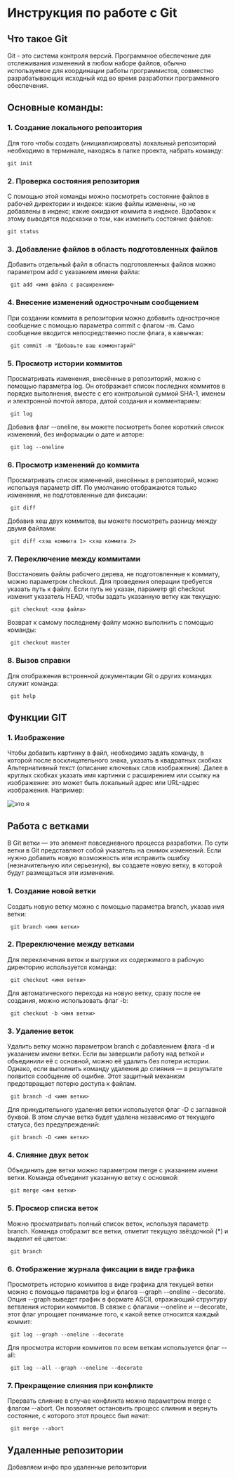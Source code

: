 # **Инструкция по работе с Git**

## Что такое Git

Git - это система контроля версий. Программное обеспечение для отслеживания изменений в любом наборе файлов, обычно используемое для координации работы программистов, совместно разрабатывающих исходный код во время разработки программного обеспечения.

## Основные команды:

### **1. Создание локального репозитория**

Для того чтобы создать (инициализировать) локальный репозиторий необходимо в терминале, находясь в папке проекта, набрать команду:

    git init

### **2. Проверка состояния репозитория**

С помощью этой команды можно посмотреть состояние файлов в рабочей директории и индексе: какие файлы изменены, но не добавлены в индекс; какие ожидают коммита в индексе. Вдобавок к этому выводятся подсказки о том, как изменить состояние файлов:

    git status
    
### **3. Добавление файлов в область подготовленных файлов**

Добавить отдельный файл в область подготовленных файлов можно параметром add с указанием имени файла:

     git add <имя файла с расширением>


### **4. Внесение изменений однострочным сообщением**

При создании коммита в репозитории можно добавить однострочное сообщение с помощью параметра commit с флагом -m. Само сообщение вводится непосредственно после флага, в кавычках:

     git commit -m "Добавьте ваш комментарий"

### **5. Просмотр истории коммитов**

Просматривать изменения, внесённые в репозиторий, можно с помощью параметра log. Он отображает список последних коммитов в порядке выполнения, вместе с его контрольной суммой SHA-1, именем и электронной почтой автора, датой создания и комментарием:

     git log

Добавив флаг --oneline, вы можете посмотреть более короткий список изменений, без информации о дате и авторе:

     git log --oneline

### **6. Просмотр изменений до коммита**

Просматривать список изменений, внесённых в репозиторий, можно используя параметр diff. По умолчанию отображаются только изменения, не подготовленные для фиксации:

     git diff

Добавив хеш двух коммитов, вы можете посмотреть разницу между двумя файлами:

     git diff <хэш коммита 1> <хэш коммита 2>

### **7. Переключение между коммитами**

Восстановить файлы рабочего дерева, не подготовленные к коммиту, можно параметром checkout. Для проведения операции требуется указать путь к файлу. Если путь не указан, параметр git checkout изменит указатель HEAD, чтобы задать указанную ветку как текущую:

     git checkout <хэш файла>

Возврат к самому последнему файлу можно выполнить с помощью команды:

     git checkout master

### **8. Вызов справки**

Для отображения встроенной документации Git о других командах служит команда:

     git help

    

## Функции GIT

### **1. Изображение**
Чтобы добавить картинку в файл, необходимо задать команду, в которой после восклицательного знака, указать в квадратных скобках Альтернативный текст (описание ключевых слов изображения). Далее в круглых скобках указать имя картинки с расширением или ссылку на изображение: это может быть локальный адрес или URL-адрес изображения. Например:

![это я](i.jpg)


## Работа с ветками

В Git ветки — это элемент повседневного процесса разработки. По сути ветки в Git представляют собой указатель на снимок изменений. Если нужно добавить новую возможность или исправить ошибку (незначительную или серьезную), вы создаете новую ветку, в которой будут размещаться эти изменения.

### **1. Создание новой ветки**

Создать новую ветку можно с помощью параметра branch, указав имя ветки:

     git branch <имя ветки>

### **2. Пререключение между ветками**

Для переключения веток и выгрузки их содержимого в рабочую директорию используется команда:

     git checkout <имя ветки>

Для автоматического перехода на новую ветку, сразу после ее создания, можно использовать флаг -b:

     git checkout -b <имя ветки>


### **3. Удаление веток**

Удалить ветку можно параметром branch с добавлением флага -d и указанием имени ветки. Если вы завершили работу над веткой и объединили её с основной, можно её удалить без потери истории. Однако, если выполнить команду удаления до слияния — в результате появится сообщение об ошибке. Этот защитный механизм предотвращает потерю доступа к файлам.

     git branch -d <имя ветки>


Для принудительного удаления ветки используется флаг -D с заглавной буквой. В этом случае ветка будет удалена независимо от текущего статуса, без предупреждений:

     git branch -D <имя ветки>


### **4. Слияние двух веток**

Объединить две ветки можно параметром merge с указанием имени ветки. Команда объединит указанную ветку с основной:

     git merge <имя ветки>

### **5. Просмор списка веток**

Можно просматривать полный список веток, используя параметр branch. Команда отобразит все ветки, отметит текущую звёздочкой (*) и выделит её цветом:

     git branch


### **6. Отображение журнала фиксации в виде графика**

Просмотреть историю коммитов в виде графика для текущей ветки можно с помощью параметра log и флагов --graph --oneline --decorate. Опция --graph выведет график в формате ASCII, отражающий структуру ветвления истории коммитов. В связке с флагами --oneline и --decorate, этот флаг упрощает понимание того, к какой ветке относится каждый коммит:

     git log --graph --oneline --decorate


Для просмотра истории коммитов по всем веткам используется флаг --all:

     git log --all --graph --oneline --decorate


### **7. Прекращение слияния при конфликте**

Прервать слияние в случае конфликта можно параметром merge с флагом --abort. Он позволяет остановить процесс слияния и вернуть состояние, с которого этот процесс был начат:

     git merge --abort



## Удаленные репозитории

Добавляем инфо про удаленные репозитории

